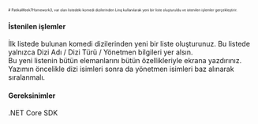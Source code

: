 <span style="font-size:0.5em;"># PatikaWeek7Homework3, var olan listedeki komedi dizilerinden Linq kullanılarak yeni bir liste oluşturuldu ve istenilen işlemler gerçekleştirir. </span>
<H4>İstenilen işlemler</H4>
 İlk listede bulunan komedi dizilerinden yeni bir liste oluşturunuz. Bu listede yalnızca Dizi Adı / Dizi Türü / Yönetmen bilgileri yer alsın.<br>
 Bu yeni listenin bütün elemanlarını bütün özellikleriyle ekrana yazdırınız. Yazımın öncelikle dizi isimleri sonra da yönetmen isimleri baz alınarak sıralanmalı.<br>
<H4>Gereksinimler</H4>
.NET Core SDK<br>
</span>
